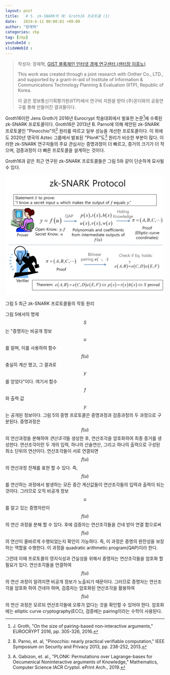 ```yaml
---
layout: post
title:   # 5. zk-SNARK의 예: Groth16 프로토콜 (1)
date:   2019-6-11 00:00:01 +09:00
author: "장재혁"
categories: zkp
tag: [zkp]
youtubeId :
slideWebId :
---
```



> 작성자: 장재혁, [GIST 블록체인 인터넷 경제 연구센터 (센터장 이흥노)](https://infonet.gist.ac.kr/?page_id=6711)
>
> This work was created through a joint research with Onther Co., LTD., and supported by a grant-in-aid of Institute of Information & Communications Technology Planning & Evaluation (IITP), Republic of Korea.
>
> 이 글은 정보통신기획평가원(IITP)에서 연구비 지원을 받아 (주)온더와의 공동연구를 통해 만들어진 결과물이다.

Groth16이란 Jens Groth가 2016년 Eurocrypt 학술대회에서 발표한 논문[^1]에 수록된 zk-SNARK 프로토콜이다. Groth16은 2013년 B. Parno에 의해 제안된 zk-SNARK 프로토콜인 "Pinocchio"의[^2] 원리를 따르고 일부 성능을 개선한 프로토콜이다. 이 외에도 2020년 영국의 Aztec 그룹에서 발표된 "PlonK"도[^3] 원리가 비슷한 부분이 많다. 이러한 zk-SNARK 연구자들의 주요 관심사는 증명과정이 더 빠르고, 증거의 크기가 더 작으며, 검증과정이 더 빠른 프로토콜을 설계하는 것이다. 

Groth16과 같은 최근 연구된 zk-SNARK 프로토콜들은 그림 5와 같이 단순하게 묘사될 수 있다.

![](/images/article_5/media/image1.jpeg)
<!-- {width="4.859664260717411in" height="3.6439402887139107in"} -->
그림 5 최근 zk-SNARK 프로토콜들의 작동 원리

그림 5에서의 명제 $$S$$는 "증명자는 비공개 정보 $$u$$를 알며, 이를 사용하여 함수 $$f\left( u \right)$$ 충실히 계산 했고, 그 결과로 $$y$$를 얻었다"이다. 여기서 함수 $$f$$와 출력 값 $$y$$는 공개된 정보이다. 그림 5의 증명 프로토콜은 증명과정과 검증과정의 두 과정으로 구분된다. 증명과정은 $$f\left( u \right)$$의 연산과정을 분해하여 *연산조각*을 생성한 후, 연산조각을 암호화하여 최종 증거를 생성한다. 연산조각이란 두 개의 입력, 하나의 산술연산, 그리고 하나의 출력으로 구성된 최소 단위의 연산이다. 연산조각들이 서로 연결되면 $$f\left( u \right)$$의 연산과정 전체를 표현 할 수 있다. 즉, $$f\left( u \right)$$를 연산하는 과정에서 발생하는 모든 중간 계산값들이 연산조각들의 입력과 출력이 되는 것이다. 그러므로 오직 비공개 정보 $$u$$를 알고 있는 증명자만이 $$f\left( u \right)$$의 연산 과정을 분해 할 수 있다. 후에 검증자는 연산조각들을 건네 받아 연결 함으로써 $$f\left( u \right)$$의 연산이 올바르게 수행되었는지 확인이 가능하다. 즉, 이 과정은 증명의 완전성을 보장하는 역할을 수행한다. 이 과정을 quadratic arithmetic program(QAP)이라 한다. 

그런데 이때 프로토콜의 영지식성과 건실성을 위해서 증명자는 연산조각들을 암호화 할 필요가 있다. 연산조각들을 연결하여 $$f\left( u \right)$$의 연산 과정이 알려지면 비공개 정보가 노출되기 때문이다. 그러므로 증명자는 연산조각을 암호화 하여 건네야 하며, 검증자는 암호화된 연산조각을 활용하여 $$f\left( u \right)$$의 연산 과정은 모르되 연산조각들에 오류가 없다는 것을 확인할 수 있어야 한다. 암호화에는 elliptic curve cryptography(ECC), 검증에는 pairing이라는 수학이 사용된다. 

[^1]: J. Groth, "On the size of pairing-based non-interactive arguments," EUROCRYPT 2016, pp. 305-326, 2016.
[^2]: B. Parno, et. al, "Pinocchio: nearly practical verifiable computation," IEEE Symposium on Security and Privacy 2013, pp. 238-252, 2013.
[^3]: A. Gabizon, et. al., "PLONK: Permutations over Lagrange-bases for Oecumenical Noninteractive arguments of Knowledge," Mathematics, Computer Science IACR Cryptol. ePrint Arch., 2019.

